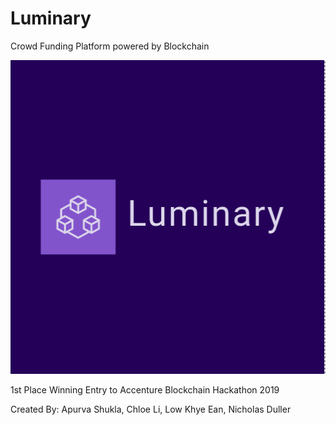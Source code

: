 # Luminary
Crowd Funding Platform powered by Blockchain


![logo](https://raw.githubusercontent.com/CayenneLow/Luminary/master/static/logo.png)

1st Place Winning Entry to Accenture Blockchain Hackathon 2019

Created By: Apurva Shukla, Chloe Li, Low Khye Ean, Nicholas Duller
